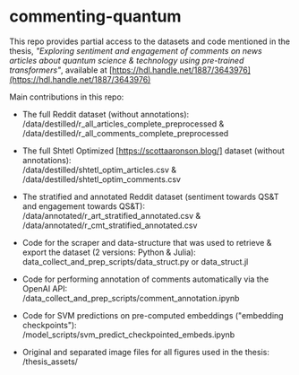 # commenting-quantum

This repo provides partial access to the datasets and code mentioned in the thesis, _"Exploring sentiment and engagement of comments on news articles about quantum science & technology using pre-trained transformers"_, available at [https://hdl.handle.net/1887/3643976](https://hdl.handle.net/1887/3643976)  <br>

Main contributions in this repo:
- The full Reddit dataset (without annotations):  <br>
/data/destilled/r_all_articles_complete_preprocessed & /data/destilled/r_all_comments_complete_preprocessed

- The full Shtetl Optimized [https://scottaaronson.blog/] dataset (without annotations):  <br>
/data/destilled/shtetl_optim_articles.csv & /data/destilled/shtetl_optim_comments.csv

- The stratified and annotated Reddit dataset (sentiment towards QS&T and engagement towards QS&T): <br>
/data/annotated/r_art_stratified_annotated.csv & /data/annotated/r_cmt_stratified_annotated.csv

- Code for the scraper and data-structure that was used to retrieve & export the dataset (2 versions: Python & Julia):  <br>
data_collect_and_prep_scripts/data_struct.py or data_struct.jl

- Code for performing annotation of comments automatically via the OpenAI API:  <br>
/data_collect_and_prep_scripts/comment_annotation.ipynb

- Code for SVM predictions on pre-computed embeddings ("embedding checkpoints"):  <br>
/model_scripts/svm_predict_checkpointed_embeds.ipynb

- Original and separated image files for all figures used in the thesis:  <br>
/thesis_assets/

